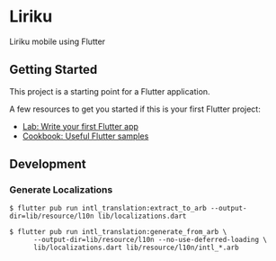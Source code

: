 # Liriku

Liriku mobile using Flutter

## Getting Started

This project is a starting point for a Flutter application.

A few resources to get you started if this is your first Flutter project:

- [Lab: Write your first Flutter app](https://flutter.dev/docs/get-started/codelab)
- [Cookbook: Useful Flutter samples](https://flutter.dev/docs/cookbook)

## Development

### Generate Localizations

```
$ flutter pub run intl_translation:extract_to_arb --output-dir=lib/resource/l10n lib/localizations.dart
```

```
$ flutter pub run intl_translation:generate_from_arb \
      --output-dir=lib/resource/l10n --no-use-deferred-loading \
      lib/localizations.dart lib/resource/l10n/intl_*.arb
```
